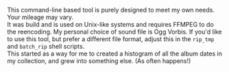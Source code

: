 This command-line based tool is purely designed to meet my own needs. Your mileage may vary.  
It was build and is used on Unix-like systems and requires FFMPEG to do the reencoding. My personal choice of sound file is Ogg Vorbis. If you'd like to use this tool, but prefer a different file format, adjust this in the `rip_tmp` and `batch_rip` shell scripts.  
This started as a way for me to created a histogram of all the album dates in my collection, and grew into something else. (As often happens!)
